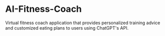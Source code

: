 # AI-Fitness-Coach
Virtual fitness coach application that provides personalized training advice and customized eating plans to users using ChatGPT's API.
